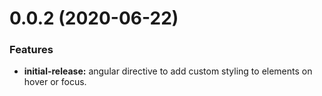 <a name="0.0.1"></a>

# 0.0.2 (2020-06-22)

### Features

- **initial-release:** angular directive to add custom styling to elements on
  hover or focus.

